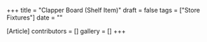 +++
title = "Clapper Board (Shelf Item)"
draft = false
tags = ["Store Fixtures"]
date = ""

[Article]
contributors = []
gallery = []
+++